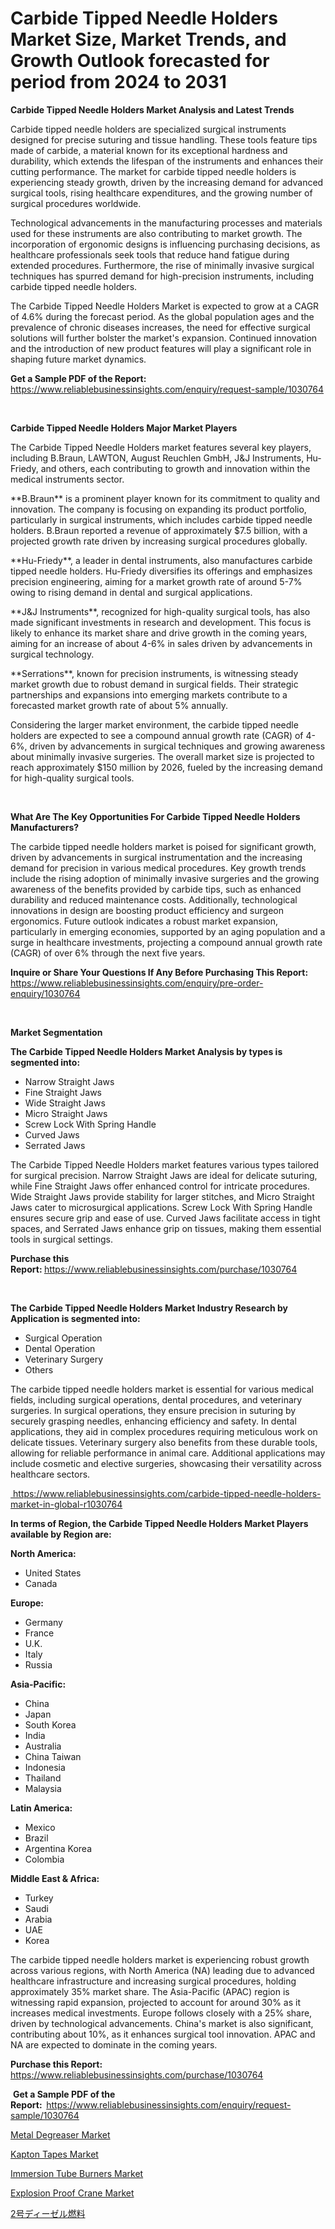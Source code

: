 <p><h1>Carbide Tipped Needle Holders Market Size, Market Trends, and Growth Outlook forecasted for period from 2024 to 2031</h1></p><p><strong>Carbide Tipped Needle Holders Market Analysis and Latest Trends</strong></p>
<p><p>Carbide tipped needle holders are specialized surgical instruments designed for precise suturing and tissue handling. These tools feature tips made of carbide, a material known for its exceptional hardness and durability, which extends the lifespan of the instruments and enhances their cutting performance. The market for carbide tipped needle holders is experiencing steady growth, driven by the increasing demand for advanced surgical tools, rising healthcare expenditures, and the growing number of surgical procedures worldwide. </p><p>Technological advancements in the manufacturing processes and materials used for these instruments are also contributing to market growth. The incorporation of ergonomic designs is influencing purchasing decisions, as healthcare professionals seek tools that reduce hand fatigue during extended procedures. Furthermore, the rise of minimally invasive surgical techniques has spurred demand for high-precision instruments, including carbide tipped needle holders. </p><p>The Carbide Tipped Needle Holders Market is expected to grow at a CAGR of 4.6% during the forecast period. As the global population ages and the prevalence of chronic diseases increases, the need for effective surgical solutions will further bolster the market's expansion. Continued innovation and the introduction of new product features will play a significant role in shaping future market dynamics.</p></p>
<p><strong>Get a Sample PDF of the Report:&nbsp;</strong> <a href="https://www.reliablebusinessinsights.com/enquiry/request-sample/1030764">https://www.reliablebusinessinsights.com/enquiry/request-sample/1030764</a></p>
<p>&nbsp;</p>
<p><strong>Carbide Tipped Needle Holders Major Market Players</strong></p>
<p><p>The Carbide Tipped Needle Holders market features several key players, including B.Braun, LAWTON, August Reuchlen GmbH, J&J Instruments, Hu-Friedy, and others, each contributing to growth and innovation within the medical instruments sector.</p><p>**B.Braun** is a prominent player known for its commitment to quality and innovation. The company is focusing on expanding its product portfolio, particularly in surgical instruments, which includes carbide tipped needle holders. B.Braun reported a revenue of approximately $7.5 billion, with a projected growth rate driven by increasing surgical procedures globally.</p><p>**Hu-Friedy**, a leader in dental instruments, also manufactures carbide tipped needle holders. Hu-Friedy diversifies its offerings and emphasizes precision engineering, aiming for a market growth rate of around 5-7% owing to rising demand in dental and surgical applications.</p><p>**J&J Instruments**, recognized for high-quality surgical tools, has also made significant investments in research and development. This focus is likely to enhance its market share and drive growth in the coming years, aiming for an increase of about 4-6% in sales driven by advancements in surgical technology.</p><p>**Serrations**, known for precision instruments, is witnessing steady market growth due to robust demand in surgical fields. Their strategic partnerships and expansions into emerging markets contribute to a forecasted market growth rate of about 5% annually.</p><p>Considering the larger market environment, the carbide tipped needle holders are expected to see a compound annual growth rate (CAGR) of 4-6%, driven by advancements in surgical techniques and growing awareness about minimally invasive surgeries. The overall market size is projected to reach approximately $150 million by 2026, fueled by the increasing demand for high-quality surgical tools.</p></p>
<p>&nbsp;</p>
<p><strong>What Are The Key Opportunities For Carbide Tipped Needle Holders Manufacturers?</strong></p>
<p><p>The carbide tipped needle holders market is poised for significant growth, driven by advancements in surgical instrumentation and the increasing demand for precision in various medical procedures. Key growth trends include the rising adoption of minimally invasive surgeries and the growing awareness of the benefits provided by carbide tips, such as enhanced durability and reduced maintenance costs. Additionally, technological innovations in design are boosting product efficiency and surgeon ergonomics. Future outlook indicates a robust market expansion, particularly in emerging economies, supported by an aging population and a surge in healthcare investments, projecting a compound annual growth rate (CAGR) of over 6% through the next five years.</p></p>
<p><strong>Inquire or Share Your Questions If Any Before Purchasing This Report:</strong> <a href="https://www.reliablebusinessinsights.com/enquiry/pre-order-enquiry/1030764">https://www.reliablebusinessinsights.com/enquiry/pre-order-enquiry/1030764</a></p>
<p>&nbsp;</p>
<p><strong>Market Segmentation</strong></p>
<p><strong>The Carbide Tipped Needle Holders Market Analysis by types is segmented into:</strong></p>
<p><ul><li>Narrow Straight Jaws</li><li>Fine Straight Jaws</li><li>Wide Straight Jaws</li><li>Micro Straight Jaws</li><li>Screw Lock With Spring Handle</li><li>Curved Jaws</li><li>Serrated Jaws</li></ul></p>
<p><p>The Carbide Tipped Needle Holders market features various types tailored for surgical precision. Narrow Straight Jaws are ideal for delicate suturing, while Fine Straight Jaws offer enhanced control for intricate procedures. Wide Straight Jaws provide stability for larger stitches, and Micro Straight Jaws cater to microsurgical applications. Screw Lock With Spring Handle ensures secure grip and ease of use. Curved Jaws facilitate access in tight spaces, and Serrated Jaws enhance grip on tissues, making them essential tools in surgical settings.</p></p>
<p><strong>Purchase this Report:&nbsp;</strong><a href="https://www.reliablebusinessinsights.com/purchase/1030764">https://www.reliablebusinessinsights.com/purchase/1030764</a></p>
<p>&nbsp;</p>
<p><strong>The Carbide Tipped Needle Holders Market Industry Research by Application is segmented into:</strong></p>
<p><ul><li>Surgical Operation</li><li>Dental Operation</li><li>Veterinary Surgery</li><li>Others</li></ul></p>
<p><p>The carbide tipped needle holders market is essential for various medical fields, including surgical operations, dental procedures, and veterinary surgeries. In surgical operations, they ensure precision in suturing by securely grasping needles, enhancing efficiency and safety. In dental applications, they aid in complex procedures requiring meticulous work on delicate tissues. Veterinary surgery also benefits from these durable tools, allowing for reliable performance in animal care. Additional applications may include cosmetic and elective surgeries, showcasing their versatility across healthcare sectors.</p></p>
<p><a href="https://www.reliablebusinessinsights.com/carbide-tipped-needle-holders-market-in-global-r1030764">&nbsp;https://www.reliablebusinessinsights.com/carbide-tipped-needle-holders-market-in-global-r1030764</a></p>
<p><strong>In terms of Region, the Carbide Tipped Needle Holders Market Players available by Region are:</strong></p>
<p>
    <p> <strong> North America: </strong>
        <ul>
            <li>United States</li>
            <li>Canada</li>
        </ul>
        </p> 
    <p> <strong> Europe: </strong>
        <ul>
            <li>Germany</li>
            <li>France</li>
            <li>U.K.</li>
            <li>Italy</li>
            <li>Russia</li>
        </ul>
        </p> 
    <p> <strong> Asia-Pacific: </strong>
        <ul>
            <li>China</li>
            <li>Japan</li>
            <li>South Korea</li>
            <li>India</li>
            <li>Australia</li>
            <li>China Taiwan</li>
            <li>Indonesia</li>
            <li>Thailand</li>
            <li>Malaysia</li>
        </ul>
        </p> 
    <p> <strong> Latin America: </strong>
        <ul>
            <li>Mexico</li>
            <li>Brazil</li>
            <li>Argentina Korea</li>
            <li>Colombia</li>
        </ul>
        </p> 
    <p> <strong> Middle East & Africa: </strong>
        <ul>
            <li>Turkey</li>
            <li>Saudi</li>
            <li>Arabia</li>
            <li>UAE</li>
            <li>Korea</li>
        </ul>
    </p>
    </p>
<p><p>The carbide tipped needle holders market is experiencing robust growth across various regions, with North America (NA) leading due to advanced healthcare infrastructure and increasing surgical procedures, holding approximately 35% market share. The Asia-Pacific (APAC) region is witnessing rapid expansion, projected to account for around 30% as it increases medical investments. Europe follows closely with a 25% share, driven by technological advancements. China's market is also significant, contributing about 10%, as it enhances surgical tool innovation. APAC and NA are expected to dominate in the coming years.</p></p>
<p><strong>Purchase this Report: </strong><a href="https://www.reliablebusinessinsights.com/purchase/1030764">https://www.reliablebusinessinsights.com/purchase/1030764</a></p>
<p>&nbsp;<strong>Get a Sample PDF of the Report:&nbsp;&nbsp;</strong><a href="https://www.reliablebusinessinsights.com/enquiry/request-sample/1030764">https://www.reliablebusinessinsights.com/enquiry/request-sample/1030764</a></p>
<p><strong></strong></p>
<p><p><a href="https://issuu.com/reportprime-2/docs/metal-degreaser-market-size-2030.pp_afbc9205231936">Metal Degreaser Market</a></p><p><a href="https://issuu.com/reportprime-2/docs/kapton-tapes-market-size-2030.pptx_fefd22fc9cb562">Kapton Tapes Market</a></p><p><a href="https://www.linkedin.com/pulse/what-driving-global-immersion-tube-burners-market-dive-trends-uxsyf?trackingId=zh%2BtjnBVQfOE4TbsGJxzlA%3D%3D">Immersion Tube Burners Market</a></p><p><a href="https://medium.com/@bernadette.james576/the-explosion-proof-crane-market-prioritizes-cost-control-and-efficiency-enhancement-53d0b34a65a7">Explosion Proof Crane Market</a></p><p><a href="https://medium.com/@zionmetz1960/%E6%88%A6%E7%95%A5%E7%9A%84%E5%B8%82%E5%A0%B4%E3%82%A4%E3%83%B3%E3%82%B5%E3%82%A4%E3%83%88-%E3%82%B0%E3%83%AD%E3%83%BC%E3%83%90%E3%83%AB%E3%81%AA%E7%AC%AC2%E4%BD%8D%E3%81%AE%E3%83%87%E3%82%A3%E3%83%BC%E3%82%BC%E3%83%AB%E7%87%83%E6%96%99%E5%B8%82%E5%A0%B4%E3%81%AE%E5%8B%95%E5%90%91%E3%82%92%E6%8E%A2%E3%82%8B-2024%E5%B9%B4-2031%E5%B9%B4-ea8b3931c70c">2号ディーゼル燃料</a></p></p>